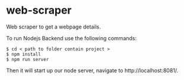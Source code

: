 web-scraper
================

Web scraper to get a webpage details.

To run Nodejs Backend use the following commands:

``` shell
$ cd < path to folder contain project >
$ npm install
$ npm run server
```

 Then it will start up our node server, navigate to http://localhost:8081/.
